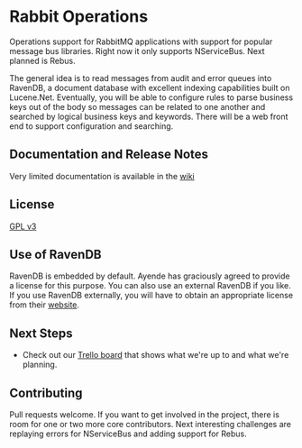 # Rabbit Operations

Operations support for RabbitMQ applications with support for popular
message bus libraries.  Right now it only supports NServiceBus.  Next
planned is Rebus.

The general idea is to read messages from audit and error queues into
RavenDB, a document database with excellent indexing capabilities built
on Lucene.Net. Eventually, you will be able to configure rules to parse business
keys out of the body so messages can be related to one another and searched
by logical business keys and keywords. There will be a web front end
to support configuration and searching.

## Documentation and Release Notes

Very limited documentation is available in the [wiki](https://github.com/SouthsideSoftware/RabbitOperations/wiki)

## License

[GPL v3](http://www.gnu.org/licenses/gpl-3.0.txt)

## Use of RavenDB

RavenDB is embedded by default. Ayende has graciously agreed to provide a license for this purpose. You can also
use an external RavenDB if you like. If you use RavenDB externally, you will have to obtain an appropriate license
from their [website](http://www.ravendb.org).

## Next Steps
* Check out our [Trello board](https://trello.com/b/m0ZLn5d7/rabbitoperations) that shows what we're up to and what
we're planning.

## Contributing

Pull requests welcome. If you want to get involved in the project,
there is room for one or two more core contributors. Next interesting
challenges are replaying errors for NServiceBus and adding support
for Rebus.
